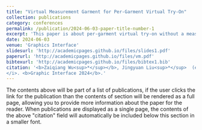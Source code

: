 ```yaml
---
title: "Virtual Measurement Garment for Per-Garment Virtual Try-On"
collection: publications
category: conferences
permalink: /publication/2024-06-03-paper-title-number-1
excerpt: 'This paper is about per-garment virtual try-on without a measurement garment.'
date: 2024-06-03
venue: 'Graphics Interface'
slidesurl: 'http://academicpages.github.io/files/slides1.pdf'
paperurl: 'http://academicpages.github.io/files/vm.pdf'
bibtexurl: 'http://academicpages.github.io/files/bibtex1.bib'
citation: '<b>Zaiqiang Wu<sup>*</sup></b>, Jingyuan Liu<sup>*</sup>  (equal contribution), Toby Chong, I-Chao Shen, Takeo Igarashi. <i>Proceedings of the 50th Graphics Interface Conference
</i>. <b>Graphic Interface 2024</b>.'
---
```

The contents above will be part of a list of publications, if the user clicks the link for the publication than the contents of section will be rendered as a full page, allowing you to provide more information about the paper for the reader. When publications are displayed as a single page, the contents of the above "citation" field will automatically be included below this section in a smaller font.
